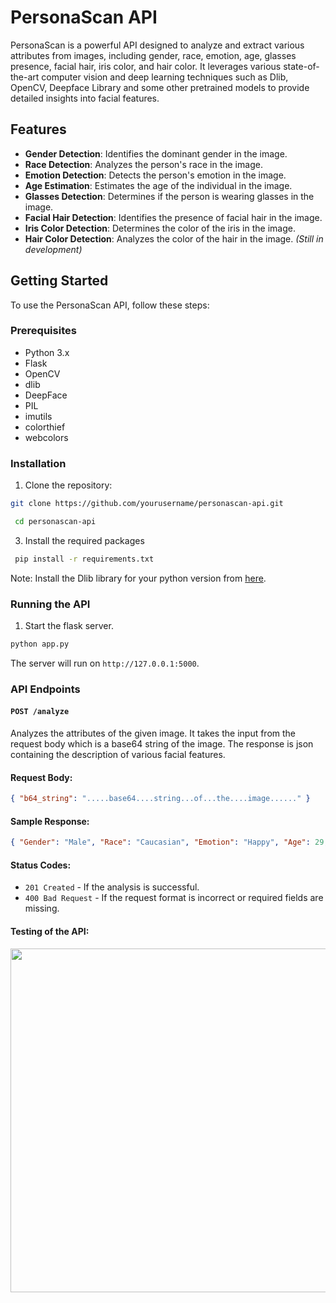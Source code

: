 # PersonaScan API 
PersonaScan is a powerful API designed to analyze and extract various attributes from images, including gender, race, emotion, age, glasses presence, facial hair, iris color, and hair color. It leverages various state-of-the-art computer vision and deep learning techniques such as Dlib, OpenCV, Deepface Library and some other pretrained models to provide detailed insights into facial features. 
## Features 
- **Gender Detection**: Identifies the dominant gender in the image. 
 - **Race Detection**: Analyzes the person's race in the image. 
 - **Emotion Detection**: Detects the person's emotion in the image. 
 - **Age Estimation**: Estimates the age of the individual in the image. 
 - **Glasses Detection**: Determines if the person is wearing glasses in the image. 
 - **Facial Hair Detection**: Identifies the presence of facial hair in the image. 
 - **Iris Color Detection**: Determines the color of the iris in the image. 
 - **Hair Color Detection**: Analyzes the color of the hair in the image. *(Still in development)*
## Getting Started 
To use the PersonaScan API, follow these steps: 
### Prerequisites 
- Python 3.x 
 - Flask 
 - OpenCV 
 - dlib 
 - DeepFace 
- PIL 
- imutils 
 - colorthief 
- webcolors 
### Installation 
1. Clone the repository: 
```bash
git clone https://github.com/yourusername/personascan-api.git
```
```bash
 cd personascan-api
```
3. Install the required packages
```bash
 pip install -r requirements.txt
```
Note: Install the Dlib library for your python version from [here](!https://github.com/z-mahmud22/Dlib_Windows_Python3.x).
### Running the API
1. Start the flask server.
``` bash
python app.py
```
The server will run on `http://127.0.0.1:5000`.
### API Endpoints
#### `POST /analyze`

Analyzes the attributes of the given image.
It takes the input from the request body which is a base64 string of the image. The response is json containing the description of various facial features.
#### Request Body:
```json 
{ "b64_string": ".....base64....string...of...the....image......" }
```
#### Sample Response:
```json 
{ "Gender": "Male", "Race": "Caucasian", "Emotion": "Happy", "Age": 29, "Glasses": "Present", "Facial Hair": "Absent", "Iris Color": "#7F3F6D", "Hair Color": "#C9A29D" }
```
#### Status Codes:
- ```201 Created``` - If the analysis is successful.
- ```400 Bad Request``` - If the request format is incorrect or required fields are missing.
#### Testing of the API:
<img src="https://github.com/user-attachments/assets/54f86528-d1ba-44b3-83d9-b6f87c6cfcdd" width="700" height="550">
